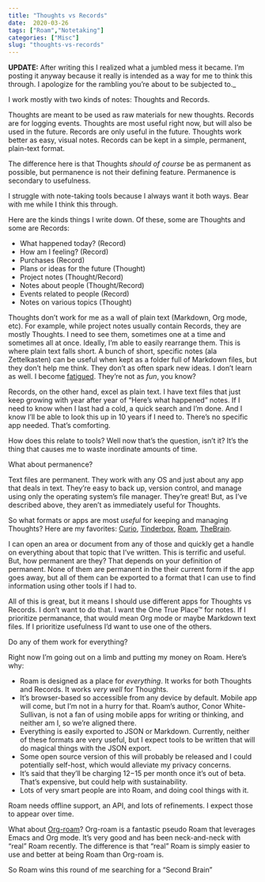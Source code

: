 ```yaml
---
title: "Thoughts vs Records"
date:  2020-03-26
tags: ["Roam","Notetaking"]
categories: ["Misc"]
slug: "thoughts-vs-records"
---
```


**UPDATE:** After writing this I realized what a jumbled mess it became. I’m posting it anyway because it really is intended as a way for me to think this through. I apologize for the rambling you’re about to be subjected to._

I work mostly with two kinds of notes: Thoughts and Records. 

Thoughts are meant to be used as raw materials for new thoughts. Records are for logging events. Thoughts are most useful right now, but will also be used in the future. Records are only useful in the future. Thoughts work better as easy, visual notes. Records can be kept in a simple, permanent, plain-text format. 

The difference here is that Thoughts _should of course_ be as permanent as possible, but permanence is not their defining feature. Permanence is secondary to usefulness. 

I struggle with note-taking tools because I always want it both ways. Bear with me while I think this through.

Here are the kinds things I write down. Of these, some are Thoughts and some are Records:

  * What happened today? (Record)
  * How am I feeling? (Record)
  * Purchases (Record)
  * Plans or ideas for the future (Thought)
  * Project notes (Thought/Record)
  * Notes about people (Thought/Record)
  * Events related to people (Record)
  * Notes on various topics (Thought)

Thoughts don’t work for me as a wall of plain text (Markdown, Org mode, etc). For example, while project notes usually contain Records, they are mostly Thoughts. I need to see them, sometimes one at a time and sometimes all at once. Ideally, I’m able to easily rearrange them. This is where plain text falls short. A bunch of short, specific notes (ala Zettelkasten) can be useful when kept as a folder full of Markdown files, but they don’t help me think. They don’t as often spark new ideas. I don’t learn as well. I become [fatigued](https://old.copingmechanism.com/2019/text-file-fatigue/). They’re not as _fun_, you know?

Records, on the other hand, excel as plain text. I have text files that just keep growing with year after year of “Here’s what happened” notes. If I need to know when I last had a cold, a quick search and I’m done. And I know I’ll be able to look this up in 10 years if I need to. There’s no specific app needed. That’s comforting.

How does this relate to tools? Well now that’s the question, isn’t it? It’s the thing that causes me to waste inordinate amounts of time.

What about permanence?

Text files are permanent. They work with any OS and just about any app that deals in text. They’re easy to back up, version control, and manage using only the operating system’s file manager. They’re great! But, as I’ve described above, they aren’t as immediately useful for Thoughts.

So what formats or apps are most _useful_ for keeping and managing Thoughts? Here are my favorites: [Curio](https://www.zengobi.com/curio/), [Tinderbox](http://www.eastgate.com/Tinderbox/), [Roam](https://roamresearch.com/), [TheBrain](https://www.thebrain.com/).

I can open an area or document from any of those and quickly get a handle on everything about that topic that I’ve written. This is terrific and useful. But, how permanent are they? That depends on your definition of permanent. None of them are permanent in the their current form if the app goes away, but all of them can be exported to a format that I can use to find information using other tools if I had to.

All of this is great, but it means I should use different apps for Thoughts vs Records. I don’t want to do that. I want the One True Place™ for notes. If I prioritize permanance, that would mean Org mode or maybe Markdown text files. If I prioritize usefulness I’d want to use one of the others.

Do any of them work for everything?

Right now I’m going out on a limb and putting my money on Roam. Here’s why:

  * Roam is designed as a place for _everything_. It works for both Thoughts and Records. It works _very well_ for Thoughts.
  * It’s browser-based so accessible from any device by default. Mobile app will come, but I’m not in a hurry for that. Roam’s author, Conor White-Sullivan, is not a fan of using mobile apps for writing or thinking, and neither am I, so we’re aligned there.
  * Everything is easily exported to JSON or Markdown. Currently, neither of these formats are very useful, but I expect tools to be written that will do magical things with the JSON export.
  * Some open source version of this will probably be released and I could potentially self-host, which would alleviate my privacy concerns.
  * It’s said that they’ll be charging $12-$15 per month once it’s out of beta. That’s expensive, but could help with sustainability.
  * Lots of very smart people are into Roam, and doing cool things with it.

Roam needs offline support, an API, and lots of refinements. I expect those to appear over time.

What about [Org-roam](https://github.com/jethrokuan/org-roam)? Org-roam is a fantastic pseudo Roam that leverages Emacs and Org mode. It’s very good and has been neck-and-neck with “real” Roam recently. The difference is that “real” Roam is simply easier to use and better at being Roam than Org-roam is. 

So Roam wins this round of me searching for a “Second Brain”
